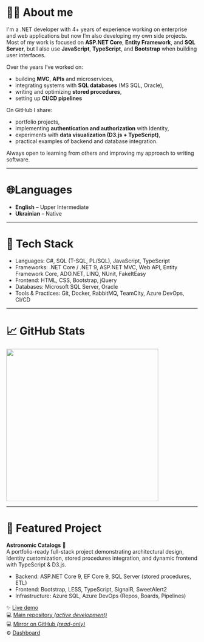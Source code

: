 # 👨‍💻 ****About me****
I'm a .NET developer with 4+ years of experience working on enterprise and web applications but now I’m also developing my own side projects.  
Most of my work is focused on **ASP.NET Core**, **Entity Framework**, and **SQL Server**, but I also use **JavaScript**, **TypeScript**, and **Bootstrap** when building user interfaces.    
   
Over the years I’ve worked on:
*   building **MVC**, **APIs** and microservices,
*   integrating systems with **SQL databases** (MS SQL, Oracle),
*   writing and optimizing **stored procedures**,
*   setting up **CI/CD pipelines**
 
On GitHub I share:
*   portfolio projects,
*   implementing **authentication and authorization** with Identity,
*   experiments with **data visualization (D3.js + TypeScript)**,
*   practical examples of backend and database integration.

Always open to learning from others and improving my approach to writing software.

---

# 🌐****Languages**** 
*   **English** – Upper Intermediate 
*   **Ukrainian** – Native 

---


# 🚀 ****Tech Stack****
*   Languages: C#, SQL (T-SQL, PL/SQL), JavaScript, TypeScript
*   Frameworks: .NET Core / .NET 9, ASP.NET MVC, Web API, Entity Framework Core, ADO.NET, LINQ, NUnit, FakeItEasy
*   Frontend: HTML, CSS, Bootstrap, jQuery
*   Databases: Microsoft SQL Server, Oracle
*   Tools & Practices: Git, Docker, RabbitMQ, TeamCity, Azure DevOps, CI/CD

---

# 📈 ****GitHub Stats****
<img src="https://github-readme-stats.vercel.app/api/top-langs/?username=vdmytrk&layout=compact&theme=tokyonight" style="width:400px;"/>

---

# 📌 ****Featured Project****
**Astronomic Catalogs**  🌌  
A portfolio-ready full-stack project demonstrating architectural design, Identity customization, stored procedures integration, and dynamic frontend with TypeScript & D3.js.  
*   Backend: ASP.NET Core 9, EF Core 9, SQL Server (stored procedures, ETL)
*   Frontend: Bootstrap, LESS, TypeScript, SignalR, SweetAlert2
*   Infrastructure: Azure SQL, Azure DevOps (Repos, Boards, Pipelines)
   
✨   [Live demo](https://newastrocatalogs.azurewebsites.net)  
💻   [Main repository *(active development)*](https://dev.azure.com/voldmytcOrganization/_git/Astronomic%20Catalogs/)  
💻   [Mirror on GitHub *(read-only)*](https://github.com/vdmytrk/Astronomic_Catalogs)  
⚙️   [Dashboard](https://dev.azure.com/voldmytcOrganization/Astronomic%20Catalogs/_dashboards/dashboard/afcb5290-0b24-4d15-b980-73f188b335be)

